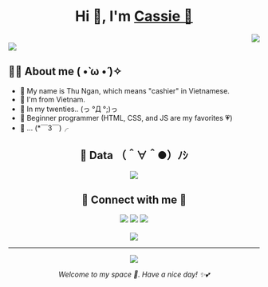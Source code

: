 <h1 align="center">Hi 👋, I'm <a href="https://kawaiicassie.io.vn" target="blank">
Cassie 🌹</a></h1>
<img align=right src="https://cdn.jsdelivr.net/gh/kawaiicassie/CDN/anime-typing.gif"><br>
<div align=left>
<a href="https://kawaiicassie.io.vn" target="blank"><img src="https://readme-typing-svg.demolab.com?font=Patrick+Hand+SC&size=25&pause=1000&color=D973A4&width=435&lines=KawaiiCassie+%F0%9F%8C%B8;Bored+employee+by+day%2C+fangirl+by+night+%F0%9F%8D%91;Someone+who+is+new+to+HTML%2C+CSS%2C+JS%2C+PHP%2C...+%F0%9F%8C%BC"></a>
</div>

## 👩‍🌾 About me ( •̀ ω •́ )✧

- 🌼 My name is Thu Ngan, which means "cashier" in Vietnamese.
- 💜 I'm from Vietnam.
- 🌻 In my twenties.. (っ °Д °;)っ
- 🌷 Beginner programmer (HTML, CSS, and JS are my favorites 💗)
- 🎐 ... (*￣3￣)╭

<div align=center>
<h2>📝 Data （＾∀＾●）ﾉｼ</h2>
<a href="https://github.com/kawaiicassie" target="blank"><img src="https://github-readme-stats.vercel.app/api/top-langs?username=kawaiicassie&show_icons=true&locale=en&bg_color=eeeeee&text_color=F8F8F2&layout=compact"></a>
</div>

<div align=center>
<h2>🎉 Connect with me 🤝</h2>
<a target="_blank" href="https://kawaiicassie.io.vn"><img src="https://img.shields.io/badge/-Homepage-ff5e99?style=for-the-badge&logo=googlehome&logoColor=white"></img></a> <a target="_blank" href="https://blog.kawaiicassie.io.vn"><img src="https://img.shields.io/badge/-Blog-5ea6ff?style=for-the-badge&logo=blogger&logoColor=white"></img></a> <a target="_blank" href="mailto:lamngan1250@gmail.com"><img src="https://img.shields.io/badge/-Gmail-D14836?style=for-the-badge&logo=Gmail&logoColor=white"></img></a><br>
</div>
</br>
<div align=center>
<a href="https://discord.gg/phonguoiviet"><img src="https://lanyard.kyrie25.me/api/1159348783876931634?theme=light&decoration=false&useDisplayName=true&imgStyle=square&waveColor=f2c6d1&waveSpotifyColor=f2c6d1"></a>
</div>

---
<div align=center>
<a href="https://kawaiicassie.github.io" target="blank"><img src="https://quotes-github-readme.vercel.app/api?type=horizontal&theme=dracula"></a>
</div>
<i><p align="center">Welcome to my space 🎀. Have a nice day! ✨💕</p></i>
<!---
kawaiicassie/kawaiicassie is a ✨ special ✨ repository because its `README.md` (this file) appears on your GitHub profile.
You can click the Preview link to take a look at your changes.
--->
